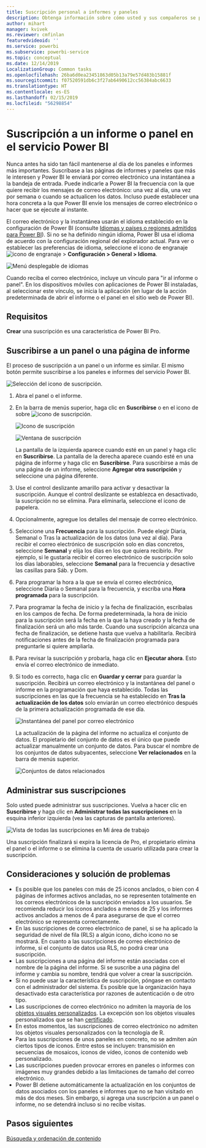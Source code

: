 ```yaml
---
title: Suscripción personal a informes y paneles
description: Obtenga información sobre cómo usted y sus compañeros se pueden suscribir a una instantánea enviada por correo electrónico de un informe o un panel de Power BI.
author: mihart
manager: kvivek
ms.reviewer: cmfinlan
featuredvideoid: ''
ms.service: powerbi
ms.subservice: powerbi-service
ms.topic: conceptual
ms.date: 12/14/2019
LocalizationGroup: Common tasks
ms.openlocfilehash: 26ba6d0ea23451863d05b13a79e57d483b15881f
ms.sourcegitcommit: f07520591db6c3f27ab6490612cc56384abc6633
ms.translationtype: HT
ms.contentlocale: es-ES
ms.lasthandoff: 02/15/2019
ms.locfileid: "56298854"
---
```

# <a name="subscribe-to-a-report-or-dashboard-in-power-bi-service"></a>Suscripción a un informe o panel en el servicio Power BI 
Nunca antes ha sido tan fácil mantenerse al día de los paneles e informes más importantes. Suscríbase a las páginas de informes y paneles que más le interesen y Power BI le enviará por correo electrónico una instantánea a la bandeja de entrada. Puede indicarle a Power BI la frecuencia con la que quiere recibir los mensajes de correo electrónico: una vez al día, una vez por semana o cuando se actualicen los datos. Incluso puede establecer una hora concreta a la que Power BI envíe los mensajes de correo electrónico o hacer que se ejecute al instante.  

El correo electrónico y la instantánea usarán el idioma establecido en la configuración de Power BI (consulte [Idiomas y países o regiones admitidos para Power BI](../supported-languages-countries-regions.md)). Si no se ha definido ningún idioma, Power BI usa el idioma de acuerdo con la configuración regional del explorador actual. Para ver o establecer las preferencias de idioma, seleccione el icono de engranaje ![icono de engranaje](./media/end-user-subscribe/power-bi-settings-icon.png) > **Configuración > General > Idioma**. 

![Menú desplegable de idiomas](./media/end-user-subscribe/power-bi-language.png)

Cuando reciba el correo electrónico, incluye un vínculo para "ir al informe o panel". En los dispositivos móviles con aplicaciones de Power BI instaladas, al seleccionar este vínculo, se inicia la aplicación (en lugar de la acción predeterminada de abrir el informe o el panel en el sitio web de Power BI).


## <a name="requirements"></a>Requisitos
**Crear** una suscripción es una característica de Power BI Pro.   

## <a name="subscribe-to-a-dashboard-or-a-report-page"></a>Suscribirse a un panel o una página de informe
El proceso de suscripción a un panel o un informe es similar. El mismo botón permite suscribirse a los paneles e informes del servicio Power BI.
 
![Selección del icono de suscripción](./media/end-user-subscribe/power-bi-subscribe-orientation.png).

1. Abra el panel o el informe.
2. En la barra de menús superior, haga clic en **Suscribirse** o en el icono de sobre ![icono de suscripción](./media/end-user-subscribe/power-bi-icon-envelope.png).
   
   ![Icono de suscripción](./media/end-user-subscribe/power-bi-subscribe-icon.png)

   ![Ventana de suscripción](./media/end-user-subscribe/power-bi-emails-new.png)
    
    La pantalla de la izquierda aparece cuando esté en un panel y haga clic en **Suscribirse**. La pantalla de la derecha aparece cuando esté en una página de informe y haga clic en **Suscribirse**. Para suscribirse a más de una página de un informe, seleccione **Agregar otra suscripción** y seleccione una página diferente. 

4. Use el control deslizante amarillo para activar y desactivar la suscripción.  Aunque el control deslizante se establezca en desactivado, la suscripción no se elimina. Para eliminarla, seleccione el icono de papelera.

4. Opcionalmente, agregue los detalles del mensaje de correo electrónico. 

5. Seleccione una **Frecuencia** para la suscripción.  Puede elegir Diaria, Semanal o Tras la actualización de los datos (una vez al día).  Para recibir el correo electrónico de suscripción solo en días concretos, seleccione **Semanal** y elija los días en los que quiera recibirlo.  Por ejemplo, si le gustaría recibir el correo electrónico de suscripción solo los días laborables, seleccione **Semanal** para la frecuencia y desactive las casillas para Sáb. y Dom.   

6. Para programar la hora a la que se envía el correo electrónico, seleccione Diaria o Semanal para la frecuencia, y escriba una **Hora** **programada** para la suscripción.   

7. Para programar la fecha de inicio y la fecha de finalización, escríbalas en los campos de fecha. De forma predeterminada, la hora de inicio para la suscripción será la fecha en la que la haya creado y la fecha de finalización será un año más tarde. Cuando una suscripción alcanza una fecha de finalización, se detiene hasta que vuelva a habilitarla.  Recibirá notificaciones antes de la fecha de finalización programada para preguntarle si quiere ampliarla.     

8. Para revisar la suscripción y probarla, haga clic en **Ejecutar ahora**.  Esto envía el correo electrónico de inmediato. 

8. Si todo es correcto, haga clic en **Guardar y cerrar** para guardar la suscripción. Recibirá un correo electrónico y la instantánea del panel o informe en la programación que haya establecido. Todas las suscripciones en las que la frecuencia se ha establecido en **Tras la actualización de los datos** solo enviarán un correo electrónico después de la primera actualización programada de ese día.
   
   ![Instantánea del panel por correo electrónico](media/end-user-subscribe/power-bi-subscribe-email.png)
   
    La actualización de la página del informe no actualiza el conjunto de datos. El propietario del conjunto de datos es el único que puede actualizar manualmente un conjunto de datos. Para buscar el nombre de los conjuntos de datos subyacentes, seleccione **Ver relacionados** en la barra de menús superior.
   
    ![Conjuntos de datos relacionados](./media/end-user-subscribe/power-bi-view-related-screen.png)


## <a name="manage-your-subscriptions"></a>Administrar sus suscripciones
Solo usted puede administrar sus suscripciones. Vuelva a hacer clic en **Suscribirse** y haga clic en **Administrar todas las suscripciones** en la esquina inferior izquierda (vea las capturas de pantalla anteriores). 

![Vista de todas las suscripciones en Mi área de trabajo](./media/end-user-subscribe/power-bi-manage.png)

Una suscripción finalizará si expira la licencia de Pro, el propietario elimina el panel o el informe o se elimina la cuenta de usuario utilizada para crear la suscripción.

## <a name="considerations-and-troubleshooting"></a>Consideraciones y solución de problemas
* Es posible que los paneles con más de 25 iconos anclados, o bien con 4 páginas de informes activos ancladas, no se representen totalmente en los correos electrónicos de la suscripción enviados a los usuarios. Se recomienda reducir los iconos anclados a menos de 25 y los informes activos anclados a menos de 4 para asegurarse de que el correo electrónico se representa correctamente.  
* En las suscripciones de correo electrónico de panel, si se ha aplicado la seguridad de nivel de fila (RLS) a algún icono, dicho icono no se mostrará.  En cuanto a las suscripciones de correo electrónico de informe, si el conjunto de datos usa RLS, no podrá crear una suscripción.
* Las suscripciones a una página del informe están asociadas con el nombre de la página del informe. Si se suscribe a una página del informe y cambia su nombre, tendrá que volver a crear la suscripción.
* Si no puede usar la característica de suscripción, póngase en contacto con el administrador del sistema. Es posible que la organización haya desactivado esta característica por razones de autenticación o de otro tipo.  
* Las suscripciones de correo electrónico no admiten la mayoría de los [objetos visuales personalizados](../power-bi-custom-visuals.md).  La excepción son los objetos visuales personalizados que se han [certificado](../power-bi-custom-visuals-certified.md).  
* En estos momentos, las suscripciones de correo electrónico no admiten los objetos visuales personalizados con la tecnología de R.  
* Para las suscripciones de unos paneles en concreto, no se admiten aún ciertos tipos de iconos.  Entre estos se incluyen: transmisión en secuencias de mosaicos, iconos de vídeo, iconos de contenido web personalizado.     
* Las suscripciones pueden provocar errores en paneles o informes con imágenes muy grandes debido a las limitaciones de tamaño del correo electrónico.    
* Power BI detiene automáticamente la actualización en los conjuntos de datos asociados con los paneles e informes que no se han visitado en más de dos meses.  Sin embargo, si agrega una suscripción a un panel o informe, no se detendrá incluso si no recibe visitas.    

## <a name="next-steps"></a>Pasos siguientes

[Búsqueda y ordenación de contenido](end-user-search-sort.md)
